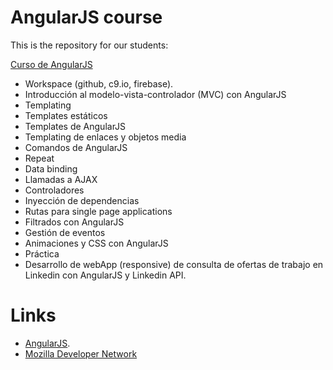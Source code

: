 AngularJS course
=========

This is the repository for our students:

[Curso de AngularJS](http://fictizia.com/formacion/curso_angularjs)

* Workspace (github, c9.io, firebase).
* Introducción al modelo-vista-controlador (MVC) con AngularJS
* Templating
 * Templates estáticos
 * Templates de AngularJS
 * Templating de enlaces y objetos media
* Comandos de AngularJS
 * Repeat
 * Data binding
* Llamadas a AJAX
* Controladores
* Inyección de dependencias
* Rutas para single page applications
* Filtrados con AngularJS
* Gestión de eventos
* Animaciones y CSS con AngularJS
* Práctica
 * Desarrollo de webApp (responsive) de consulta de ofertas de trabajo en Linkedin con AngularJS y Linkedin API.

Links
=================
* [AngularJS](https://angularjs.org/).
* [Mozilla Developer Network](https://developer.mozilla.org/en-US/docs/Web/JavaScript)
